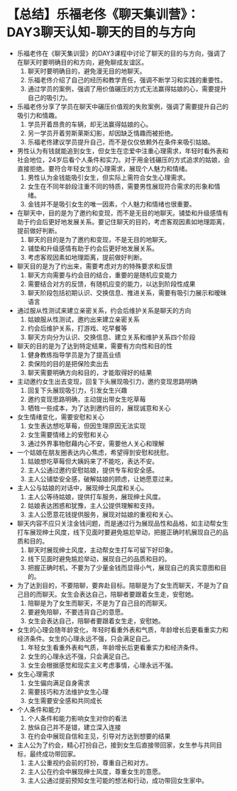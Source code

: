 # 【总结】乐福老佟《聊天集训营》：DAY3聊天认知-聊天的目的与方向

-   乐福老佟在《聊天集训营》的DAY3课程中讨论了聊天的目的与方向，强调了在聊天时要明确目的和方向，避免聊成友谊区。
    1.  聊天时要明确目的，避免漫无目的地聊天。
    2.  乐福老佟介绍了自己的经历和教学责任，强调不断学习和实践的重要性。
    3.  通过学员的案例，强调了用价值碾压的方式无法赢得姑娘的心，需要提升自己的吸引力。
-   乐福老佟分享了学员在聊天中碾压价值观的失败案例，强调了需要提升自己的吸引力和情趣。
    1.  学员开着昂贵的车辆，却无法赢得姑娘的心。
    2.  另一学员开着劳斯莱斯幻影，却因缺乏情趣而被拒绝。
    3.  乐福老佟建议学员提升自己，而不是仅仅依赖外在条件来吸引姑娘。
-   男性认为有钱就能追到女生，但女生在恋爱中注重心理需求，年轻时看外表和社会地位，24岁后看个人条件和实力。对于用金钱碾压的方式追求的姑娘，会直接拒绝。要符合年轻女生的心理需求，展现个人魅力和情绪。
    1.  男性认为金钱能吸引女生，但实际上需符合女生心理需求。
    2.  女生在不同年龄段注重不同的特质，需要男性展现符合需求的形象和情绪。
    3.  金钱并不是吸引女生的唯一因素，个人魅力和情绪也很重要。
-   在聊天中，目的是为了邀约和变现，而不是无目的地聊天。铺垫和升级感情有助于约会后更好地发展关系。要记住聊天的目的，考虑客观因素如地理距离，提前做好判断。
    1.  聊天的目的是为了邀约和变现，不是无目的地聊天。
    2.  铺垫和升级感情有助于约会后更好地发展关系。
    3.  考虑客观因素如地理距离，提前做好判断。
-   聊天目的是为了约出来，需要考虑对方的特殊要求和反馈
    1.  聊天方向需要与约会目的结合，重要的是随机应变能力
    2.  需要结合对方的反馈，有随机应变的能力，以达到阶段性成果
    3.  聊天阶段包括初期认识、交换信息、推进关系，需要有吸引力展示和暧昧语言
-   通过服从性测试来建立亲密关系，约会后维护关系是聊天的方向
    1.  姑娘服从性测试，邀约出来建立亲密关系
    2.  约会后维护关系，打游戏、吃早餐等
    3.  聊天方向分为认识、交换信息、建立关系和维护关系四个阶段
-   聊天的目的是为了达到特定结果，需要有方向性和目的性
    1.  健身教练指导学员是为了提高业绩
    2.  卖保险的目的是把保险卖出去
    3.  聊天需要明确方向和目的，才能取得好的结果
-   主动邀约女生出去变现，回复下头展现吸引力，邀约变现思路明确
    1.  回复下头展现吸引力，引发女生兴趣
    2.  邀约变现思路明确，主动提出带女生吃草莓
    3.  牺牲一些成本，为了达到邀约目的，展现诚意和关心
-   女生情绪变化，需要安慰和关心
    1.  女生表达想吃草莓，但因生理原因无法实现
    2.  女生需要情绪上的安慰和关心
    3.  通过外界事物慰藉内心不安，需要他人关心和理解
-   一个姑娘在朋友圈表达内心焦虑，希望得到安慰和抚慰。
    1.  姑娘想吃草莓但大姨妈来了不能吃，表达不安。
    2.  主人公通过邀约安慰姑娘，提供专车和安全感。
    3.  主人公铺垫安全感，破解姑娘的顾虑，让她愿意过来。
-   主人公与姑娘的对话中，展现绅士风度和关心。
    1.  主人公等待姑娘，提供打车服务，展现绅士风度。
    2.  姑娘表达困惑和犹豫，主人公提供理解和支持。
    3.  主人公愿意花钱提供服务，展现对姑娘的重视和关心。
-   聊天内容不应只关注金钱问题，而是通过行为展现品性和品格，如主动帮女生打车展现绅士风度，线下见面时要避免尴尬举动，把握正确时机展现自己的品质和目的。
    1.  聊天时展现绅士风度，主动帮女生打车可留下好印象。
    2.  线下见面时避免尴尬举动，展现自己的品质和目的。
    3.  把握正确时机，不要为了少量金钱而显得小气，展现自己的真实意图和目的。
-   为了达到目的，不要陪聊，要奔赴目标。陪聊是为了女生而聊天，不是为了自己目的而聊天。女生会表达自己，陪聊者要跟着女生走，安慰她。
    1.  陪聊是为了女生而聊天，不是为了自己目的而聊天。
    2.  要避免陪聊，不要违背自己的意愿。
    3.  女生会表达自己，陪聊者要跟着女生走，安慰她。
-   女生的心理会随年龄变化，年轻时看重外表和气质，年龄增长后更看重实力和经济条件。女生的心理永远不强，只会满足自己。
    1.  年轻女生看重外表和气质，年龄增长后更看重实力和经济条件。
    2.  女生的心理永远不强，只会满足自己。
    3.  女生会根据感觉和现实主义考虑事情，心理永远不强。
-   女生心理需求
    1.  女生偏向满足自身需求
    2.  需要技巧和方法维护女生心理
    3.  女生需要安全感和共同成长
-   个人条件和能力
    1.  个人条件和能力影响女生对你的看法
    2.  放纵自己并不是错，建立深入连接
    3.  在约会中展现自信和主见，引导对方达到想要的结果
-   主人公为了约会，精心打扮自己，接到女生后直接带回家，女生参与共同目标，最终成功带回家。
    1.  主人公重视约会前的打扮，尊重自己和对方。
    2.  主人公在约会中展现绅士风度，尊重女生的意愿。
    3.  主人公通过提前预知女生可能的想法和行动，成功带回女生家中。